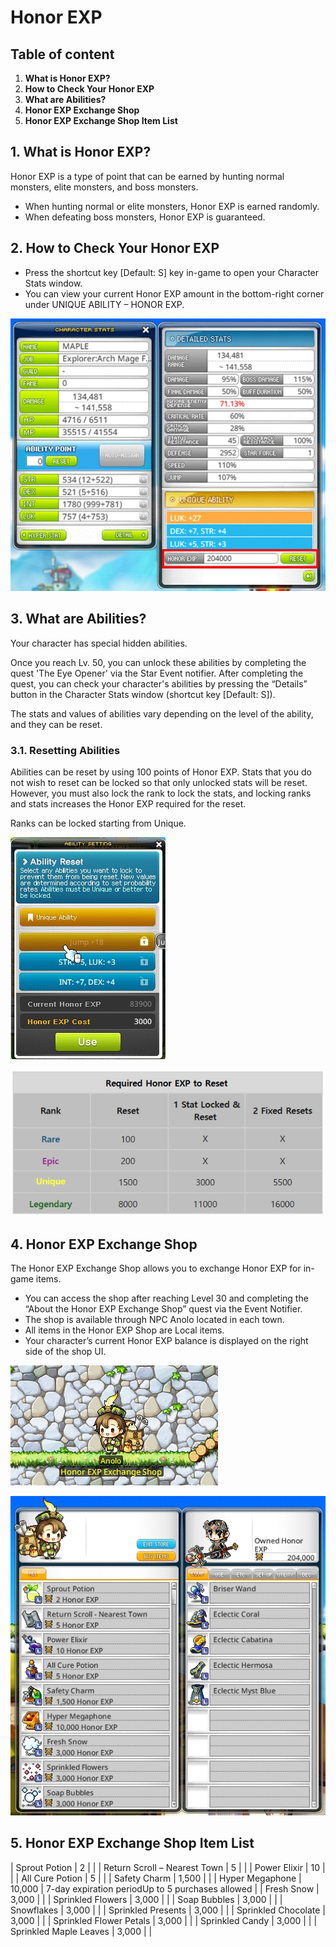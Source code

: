 # Honor EXP
## Table of content
1.  **What is Honor EXP?**
2.  **How to Check Your Honor EXP**
3.  **What are Abilities?**
4.  **Honor EXP Exchange Shop**
5.  **Honor EXP Exchange Shop Item List**
## 1. What is Honor EXP?

Honor EXP is a type of point that can be earned by hunting normal monsters, elite monsters, and boss monsters.

*   When hunting normal or elite monsters, Honor EXP is earned randomly.
*   When defeating boss monsters, Honor EXP is guaranteed.
## 2. How to Check Your Honor EXP
*   Press the shortcut key \[Default: S\] key in-game to open your Character Stats window.
*   You can view your current Honor EXP amount in the bottom-right corner under UNIQUE ABILITY – HONOR EXP.

![](images/msn-101/beginners-guide/skill-and-rune/image_1747236308104_281.png)

## 3. What are Abilities?

Your character has special hidden abilities.

Once you reach Lv. 50, you can unlock these abilities by completing the quest 'The Eye Opener' via the Star Event notifier. After completing the quest, you can check your character's abilities by pressing the “Details” button in the Character Stats window (shortcut key \[Default: S\]).

The stats and values of abilities vary depending on the level of the ability, and they can be reset.

### 3.1. Resetting Abilities

Abilities can be reset by using 100 points of Honor EXP. Stats that you do not wish to reset can be locked so that only unlocked stats will be reset. However, you must also lock the rank to lock the stats, and locking ranks and stats increases the Honor EXP required for the reset.

Ranks can be locked starting from Unique.

![](images/msn-101/beginners-guide/skill-and-rune/image_1747236308104_529.png)

![](images/msn-101/beginners-guide/skill-and-rune/image_1747236308104_592.png)

## 4. Honor EXP Exchange Shop

The Honor EXP Exchange Shop allows you to exchange Honor EXP for in-game items.

*   You can access the shop after reaching Level 30 and completing the “About the Honor EXP Exchange Shop” quest via the Event Notifier.
*   The shop is available through NPC Anolo located in each town.
*   All items in the Honor EXP Shop are Local items.
*   Your character’s current Honor EXP balance is displayed on the right side of the shop UI.

![](images/msn-101/beginners-guide/skill-and-rune/image_1747236308104_126.png)

![](images/msn-101/beginners-guide/skill-and-rune/image_1747236308104_508.png)

## 5. Honor EXP Exchange Shop Item List

| Sprout Potion | 2 |  |
| Return Scroll – Nearest Town | 5 |  |
| Power Elixir | 10 |  |
| All Cure Potion | 5 |  |
| Safety Charm | 1,500 |  |
| Hyper Megaphone | 10,000 | 7-day expiration periodUp to 5 purchases allowed |
| Fresh Snow | 3,000 |  |
| Sprinkled Flowers | 3,000 |  |
| Soap Bubbles | 3,000 |  |
| Snowflakes | 3,000 |  |
| Sprinkled Presents | 3,000 |  |
| Sprinkled Chocolate | 3,000 |  |
| Sprinkled Flower Petals | 3,000 |  |
| Sprinkled Candy | 3,000 |  |
| Sprinkled Maple Leaves | 3,000 |  |